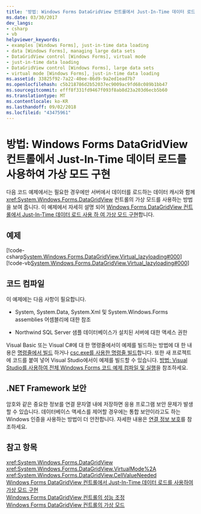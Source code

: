 ```yaml
---
title: '방법: Windows Forms DataGridView 컨트롤에서 Just-In-Time 데이터 로드를 사용하여 가상 모드 구현'
ms.date: 03/30/2017
dev_langs:
- csharp
- vb
helpviewer_keywords:
- examples [Windows Forms], just-in-time data loading
- data [Windows Forms], managing large data sets
- DataGridView control [Windows Forms], virtual mode
- just-in-time data loading
- DataGridView control [Windows Forms], large data sets
- virtual mode [Windows Forms], just-in-time data loading
ms.assetid: 33825f92-7a22-40ee-86d9-9a2ed1ead7b7
ms.openlocfilehash: c5b218786d2b52037ec9009ac9fd68c089b1bb47
ms.sourcegitcommit: efff8f331fd9467f093f8ab8d23a203d6ecb5b60
ms.translationtype: MT
ms.contentlocale: ko-KR
ms.lasthandoff: 09/02/2018
ms.locfileid: "43475961"
---
```

# <a name="how-to-implement-virtual-mode-with-just-in-time-data-loading-in-the-windows-forms-datagridview-control"></a>방법: Windows Forms DataGridView 컨트롤에서 Just-In-Time 데이터 로드를 사용하여 가상 모드 구현
다음 코드 예제에서는 필요한 경우에만 서버에서 데이터를 로드하는 데이터 캐시와 함께 <xref:System.Windows.Forms.DataGridView> 컨트롤의 가상 모드를 사용하는 방법을 보여 줍니다. 이 예제에서 자세히 설명 되어 [Windows Forms DataGridView 컨트롤에서 Just-In-Time 데이터 로드 사용 하 여 가상 모드 구현](../../../../docs/framework/winforms/controls/implementing-virtual-mode-jit-data-loading-in-the-datagrid.md)합니다.  
  
## <a name="example"></a>예제  
 [!code-csharp[System.Windows.Forms.DataGridView.Virtual_lazyloading#000](../../../../samples/snippets/csharp/VS_Snippets_Winforms/System.Windows.Forms.DataGridView.Virtual_lazyloading/CS/lazyloading.cs#000)]
 [!code-vb[System.Windows.Forms.DataGridView.Virtual_lazyloading#000](../../../../samples/snippets/visualbasic/VS_Snippets_Winforms/System.Windows.Forms.DataGridView.Virtual_lazyloading/VB/lazyloading.vb#000)]  
  
## <a name="compiling-the-code"></a>코드 컴파일  
 이 예제에는 다음 사항이 필요합니다.  
  
-   System, System.Data, System.Xml 및 System.Windows.Forms assemblies 어셈블리에 대한 참조  
  
-   Northwind SQL Server 샘플 데이터베이스가 설치된 서버에 대한 액세스 권한  
  
 Visual Basic 또는 Visual C#에 대 한 명령줄에서이 예제를 빌드하는 방법에 대 한 내용은 [명령줄에서 빌드](~/docs/visual-basic/reference/command-line-compiler/building-from-the-command-line.md) 하거나 [csc.exe를 사용한 명령줄 빌드](~/docs/csharp/language-reference/compiler-options/command-line-building-with-csc-exe.md)합니다. 또한 새 프로젝트에 코드를 붙여 넣어 Visual Studio에서이 예제를 빌드할 수 있습니다.  [방법: Visual Studio를 사용하여 전체 Windows Forms 코드 예제 컴파일 및 실행](https://msdn.microsoft.com/library/Bb129228\(v=vs.110\))을 참조하세요.  
  
## <a name="net-framework-security"></a>.NET Framework 보안  
 암호와 같은 중요한 정보를 연결 문자열 내에 저장하면 응용 프로그램 보안 문제가 발생할 수 있습니다. 데이터베이스 액세스를 제어할 경우에는 통합 보안이라고도 하는 Windows 인증을 사용하는 방법이 더 안전합니다. 자세한 내용은 [연결 정보 보호](../../../../docs/framework/data/adonet/protecting-connection-information.md)를 참조하세요.  
  
## <a name="see-also"></a>참고 항목  
 <xref:System.Windows.Forms.DataGridView>  
 <xref:System.Windows.Forms.DataGridView.VirtualMode%2A>  
 <xref:System.Windows.Forms.DataGridView.CellValueNeeded>  
 [Windows Forms DataGridView 컨트롤에서 Just-In-Time 데이터 로드를 사용하여 가상 모드 구현](../../../../docs/framework/winforms/controls/implementing-virtual-mode-jit-data-loading-in-the-datagrid.md)  
 [Windows Forms DataGridView 컨트롤의 성능 조정](../../../../docs/framework/winforms/controls/performance-tuning-in-the-windows-forms-datagridview-control.md)  
 [Windows Forms DataGridView 컨트롤의 가상 모드](../../../../docs/framework/winforms/controls/virtual-mode-in-the-windows-forms-datagridview-control.md)
